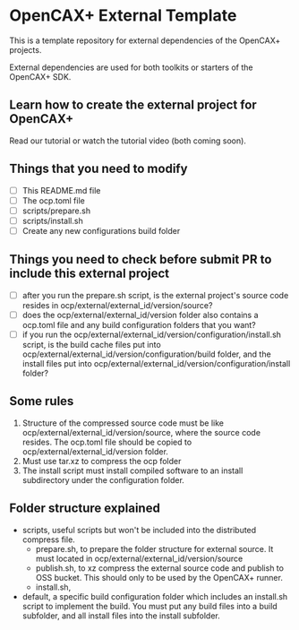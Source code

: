# OpenCAX+ External Template

This is a template repository for external dependencies of the OpenCAX+ projects.

External dependencies are used for both toolkits or starters of the OpenCAX+ SDK.

## Learn how to create the external project for OpenCAX+

Read our tutorial or watch the tutorial video (both coming soon).

## Things that you need to modify

- [ ] This README.md file 
- [ ] The ocp.toml file
- [ ] scripts/prepare.sh
- [ ] scripts/install.sh
- [ ] Create any new configurations build folder

## Things you need to check before submit PR to include this external project

- [ ] after you run the prepare.sh script, is the external project's source code resides in ocp/external/external_id/version/source?
- [ ] does the ocp/external/external_id/version folder also contains a ocp.toml file and any build configuration folders that you want?
- [ ] if you run the ocp/external/external_id/version/configuration/install.sh script, is the build cache files put into ocp/external/external_id/version/configuration/build folder, and the install files put into ocp/external/external_id/version/configuration/install folder?

## Some rules
1. Structure of the compressed source code must be like ocp/external/external_id/version/source, where the source code resides. The ocp.toml file should be copied to ocp/external/external_id/version folder.
2. Must use tar.xz to compress the ocp folder
3. The install script must install compiled software to an install subdirectory under the configuration folder.

## Folder structure explained
- scripts, useful scripts but won't be included into the distributed compress file.
    - prepare.sh, to prepare the folder structure for external source. It must located in ocp/external/external_id/version/source
    - publish.sh, to xz compress the external source code and publish to OSS bucket. This should only to be used by the OpenCAX+ runner.
    - install.sh, 
- default, a specific build configuration folder which includes an install.sh script to implement the build. You must put any build files into a build subfolder, and all install files into the install subfolder.